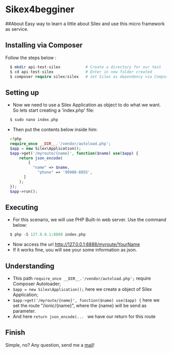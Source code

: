 # Sikex4begginer

##About
Easy way to learn a little about Silex and use this micro framework as service.

## Installing via Composer

Follow the steps below :
```php
  $ mkdir api-test-silex           # Create a directory for our test
  $ cd api-test-silex              # Enter in new folder created
  $ composer require silex/silex   # set Silex as dependency via Composer
```
## Setting up

- Now we need to use a Silex Application as object to do what we want. So lets start creating a 'index.php' file:
```php
  $ sudo nano index.php
```
- Then put the contents below inside him:
```php
  <?php
  require_once __DIR__.'/vendor/autoload.php';
  $app = new Silex\Application();
  $app->get('/myroute/{name}', function($name) use($app) {
      return json_encode(
		  [
  			"name" => $name,
			  "phone" => '99988-8855',
  		]
	  );
  });
  $app->run(); 
```
## Executing
- For this scenario, we will use PHP Built-in web server. Use the command below:
```php
  $ php -S 127.0.0.1:8888 index.php
```
- Now access the url http://127.0.0.1:8888/myroute/YourName
- If it works fine, uou will see your some information as json.

## Understanding

- This path `require_once __DIR__.'/vendor/autoload.php';` require Composer Autoloader;
- `$app = new Silex\Application();` here we create  a object of Silex Application;
- `$app->get('/myroute/{name}', function($name) use($app) {` here we set the route "/ionic/{name}", where the {name} will be send as parameter.
- And here `return json_encode(... ` we have our return for this route

## Finish
Simple, no?
Any question, send me a [mail](viniciusfesil@gmail.com)! 
